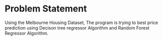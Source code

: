 # Problem Statement
Using the Melbourne Housing Dataset, The program is trying to best price prediction
using Decison tree regressor Algorithm and Random Forest Regressor Algorithm.